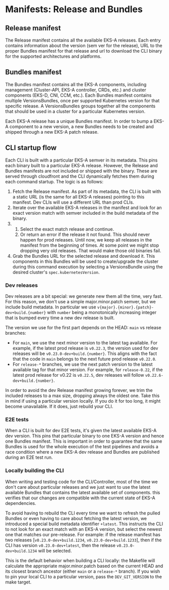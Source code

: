 # Manifests: Release and Bundles

## Release manifest
The Release manifest contains all the available EKS-A releases. Each entry contains information about the version (sem ver for the release), URL to the proper Bundles manifest for that release and url to download the CLI binary for the supported architectures and platforms.

## Bundles manifest
The Bundles manifest contains all the EKS-A components, including management (Cluster-API, EKS-A controller, CRDs, etc.) and cluster components (EKS-D, CNI, CCM, etc.). Each Bundles manifest contains multiple VersionsBundles, once per supported Kubernetes version for that specific release. A VersionsBundles groups together all the components that should be used in a cluster for a particular Kubernetes version.

Each EKS-A release has a unique Bundles manifest. In order to bump a EKS-A component to a new version, a new Bundles needs to be created and shipped through a new EKS-A patch release.

## CLI startup flow
Each CLI is built with a particular EKS-A semver in its metadata. This pins each binary built to a particular EKS-A release. However, the Release and Bundles manifests are not included or shipped with the binary. These are served through cloudfront and the CLI dynamically fetches them during each command startup. The logic is as follows:
1. Fetch the Release manifest. As part of its metadata, the CLI is built with a static URL (is the same for all EKS-A releases) pointing to this manifest. Dev CLIs will use a different URL than prod CLIs.
1. Iterate over the available EKS-A releases in the manifest and look for an exact version match with semver included in the build metadata of the binary.
1.
	1. Select the exact match release and continue.
	1. Or return an error if the release it not found. This should never happen for prod releases. Until now, we keep all releases in the manifest from the beginning of times. At some point we might stop dropping very old releases. That would make those old binaries fail.
1. Grab the Bundles URL for the selected release and download it. This components in this Bundles will be used to create/upgrade the cluster during this command execution by selecting a VersionsBundle using the desired cluster's `spec.kubernetesVersion`.

### Dev releases
Dev releases are a bit special: we generate new them all the time, very fast. For this reason, we don't use a simple major.minor.patch semver, but we include build metadata. In particular we use `v{major}.{minor}.{patch}-dev+build.{number}` with `number` being a monotonically increasing integer that is bumped every time a new dev release is built.

The version we use for the first part depends on the HEAD: `main` vs release branches:
- For `main`, we use the next minor version to the latest tag available. For example, if the latest prod release is `v0.22.3`, the version used for dev releases will be `v0.23.0-dev+build.{number}`. This aligns with the fact that the code in `main` belongs to the next future prod release `v0.22.0`.
- For `release-*` branches, we use the next patch version to the latest available tag for that minor version. For example, for `release-0.22`, if the latest prod release for v0.22 is `v0.22.5`, dev releases will follow `v0.22.6-dev+build.{number}`.

In order to avoid the dev Release manifest growing forever, we trim the included releases to a max size, dropping always the oldest one. Take this in mind if using a particular version locally. If you do it for too long, it might become unavailable. If it does, just rebuild your CLI.

### E2E tests
When a CLI is built for dev E2E tests, it's given the latest available EKS-A dev version. This pins that particular binary to one EKS-A version and hence one Bundles manifest. This is important in order to guarantee that the same Bundles is used for the whole execution of the test pipelines and avoids a race condition where a new EKS-A dev release and Bundles are published during an E2E test run.

### Locally building the CLI
When writing and testing code for the CLI/Controller, most of the time we don't care about particular releases and we just want to use the latest available Bundles that contains the latest available set of components. this verifies that our changes are compatible with the current state of EKS-A dependencies.

To avoid having to rebuild the CLI every time we want to refresh the pulled Bundles or even having to care about fetching the latest version, we introduced a special build metadata identifier `+latest`. This instructs the CLI to not look for an exact match with an EKS-A version, but select the newest one that matches our pre-release. For example: if the release manifest has two releases [`v0.23.0-dev+build.1234`, `v0.23.0-dev+build.1233`], then if the CLI has version `v0.23.0-dev+latest`, then the release `v0.23.0-dev+build.1234` will be selected.

This is the default behavior when building a CLI locally: the Makefile will calculate the appropriate major.minor.patch based on the current HEAD and its closest branch ancestor (either `main` or a `release-*` branch). If you wish to pin your local CLI to a particular version, pass the `DEV_GIT_VERSION` to the make target.